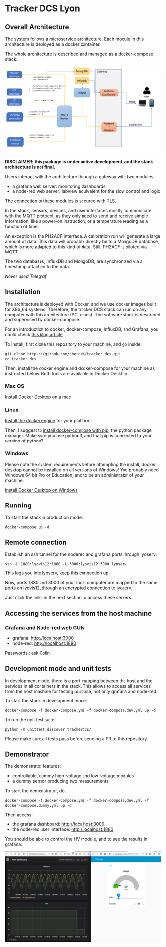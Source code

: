 # Tracker DCS Lyon

## Overall Architecture

The system follows a microservice architecture. 
Each module in this architecture is deployed as a docker container. 

The whole architecture is described and managed as a docker-compose stack: 

![](doc/architecture.png)

**DISCLAIMER: this package is under active development, and the stack architecture
is not final.**

Users interact with the architecture through a gateway with two modules: 

* a grafana web server: monitoring dashboards
* a node-red web server: labview equivalent for the slow control and logic

The connection to these modules is secured with TLS. 

In the stack, sensors, devices, and user interfaces mostly communicate with the MQTT protocol, as they
only need to send and receive simple information, like a power-on instruction, 
or a temperature reading as a function of time. 

An exception is the PH2ACF interface. A calibration run will generate a large amount of data.
This data will probably directly be to a MongoDB database, which is more adapted 
to this kind of data. Still, PH2ACF is piloted via MQTT. 

The two databases, InfluxDB and MongoDB, are synchronized via a timestamp 
attached to the data. 

*Never used Telegraf*

## Installation 

The architecture is deployed with Docker, and we use docker images built for X86_64 systems. 
Therefore, the tracker DCS stack can run on any computer with this architecture (PC, macs). 
The software stack is described and supervised by docker-compose. 

For an introduction to docker, docker-compose, InfluxDB, and Grafana,
you could check [this blog article](https://thedatafrog.com/en/articles/docker-influxdb-grafana/)

To install, first clone this repository to your machine, and go inside: 

```
git clone https://github.com/cbernet/tracker_dcs.git
cd tracker_dcs
```

Then, install the docker engine and docker-compose for your machine as instructed below. Both tools are available in Docker Desktop.

### Mac OS

[Install Docker Desktop on a mac](https://docs.docker.com/docker-for-mac/install/)

### Linux

[Install the docker engine](https://docs.docker.com/engine/install/) for your platform. 

Then, I suggest to [install docker-compose with pip](https://docs.docker.com/compose/install/#install-using-pip), the python package manager. Make sure you use python3, and that pip is connected to your version of python3. 

### Windows

Please note the system requirements before attempting the install, 
docker desktop cannot be installed on all versions of Windows! You probably need Windows
64 bit Pro or Education, and to be an administrator of your machine. 

[Install Docker Desktop on Windows](https://docs.docker.com/docker-for-windows/install/)


## Running

To start the stack in production mode: 

```
docker-compose up -d 
```

## Remote connection

Establish an ssh tunnel for the nodered and grafana ports through lyoserv: 

```
ssh -L 1880:lyovis12:1880 -L 3000:lyovis12:3000 lyoserv
```

This logs you into lyoserv, keep this connection up. 

Now, ports 1880 and 3000 of your local computer are mapped to the same ports on lyovis12, through an encrypted connection to lyoserv.

Just click the links in the next section to access these servers. 


## Accessing the services from the host machine

### Grafana and Node-red web GUIs

* grafana: [http://localhost:3000](http://localhost:3000)
* node-red: [http://localhost:1880](http://localhost:1880)

Passwords : ask Colin


## Development mode and unit tests

In development mode, there is a port mapping between the host and the services 
in all containers in the stack. This allows to access all services from the host
machine for testing purpose, not only grafana and node-red. 

To start the stack in development mode: 

```
docker-compose -f docker-compose.yml -f docker-compose.dev.yml up -d
```

To run the unit test suite: 

```
python -m unittest discover trackerdcs/
```

Please make sure all tests pass before sending a PR to this repository.

## Demonstrator 

The demonstrator features: 

* controllable, dummy high-voltage and low-voltage modules
* a dummy sensor producing two measurements

To start the demonstrator, do 

```
docker-compose -f docker-compose.yml -f docker-compose.dev.yml -f docker-compose.dummy.yml up -d
```

Then access: 

* the grafana dashboard: [http://localhost:3000](http://localhost:3000)
* the node-red user interface: [http://localhost:1880](http://localhost:1880/ui)

You should be able to control the HV module, and to see the results in grafana: 

![](doc/simple_ui.png)

